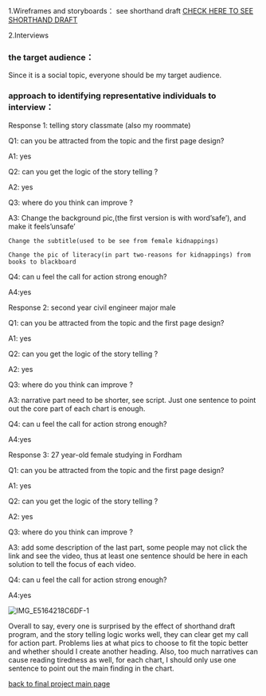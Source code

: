1.Wireframes and storyboards： see shorthand draft
[CHECK HERE TO SEE SHORTHAND DRAFT](https://carnegiemellon.shorthandstories.com/finalProject_Yuchenw3/index.html)


2.Interviews

### the target audience：

Since it is a social topic, everyone should be my target audience.
        
### approach to identifying representative individuals to interview：

Response 1: telling story classmate (also my roommate)

Q1: can you be attracted from the topic and the first page design?

A1: yes

Q2: can you get the logic of the story telling ?

A2: yes

Q3: where do you think can improve ?

A3: Change the background pic,(the first version is with word’safe’), and make it feels’unsafe’

    Change the subtitle(used to be see from female kidnappings)
       
    Change the pic of literacy(in part two-reasons for kidnappings) from books to blackboard
       
Q4: can u feel the call for action strong enough?

A4:yes

Response 2: second year civil engineer major male

Q1: can you be attracted from the topic and the first page design?

A1: yes

Q2: can you get the logic of the story telling ?

A2: yes

Q3: where do you think can improve ?

A3: narrative part need to be shorter, see script. Just one sentence to point out the core part of each chart is enough.

Q4: can u feel the call for action strong enough?

A4:yes

Response 3: 27 year-old female studying in Fordham

Q1: can you be attracted from the topic and the first page design?

A1: yes

Q2: can you get the logic of the story telling ?

A2: yes

Q3: where do you think can improve ?

A3: add some description of the last part, some people may not click the link and see the video, thus at least one sentence should be here in each solution to tell the focus of each video.

Q4: can u feel the call for action strong enough?

A4:yes

![IMG_E5164218C6DF-1](https://user-images.githubusercontent.com/100476425/193727354-5f885b82-d803-462c-b4bc-c6591af73ecb.jpeg)


Overall to say, every one is surprised by the effect of shorthand draft program, and the story telling logic works well, they can clear get my call for action part. Problems lies at what pics to choose to fit the topic better and whether should I create another heading. Also, too much narratives can cause reading tiredness as well, for each chart, I should only use one sentence to point out the main finding in the chart.

[back to final project main page](FinalProject_yuchenw3.md)
